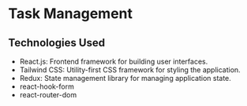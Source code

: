 # Task Management

## Technologies Used

- React.js: Frontend framework for building user interfaces.
- Tailwind CSS: Utility-first CSS framework for styling the application.
- Redux: State management library for managing application state.
- react-hook-form
- react-router-dom
